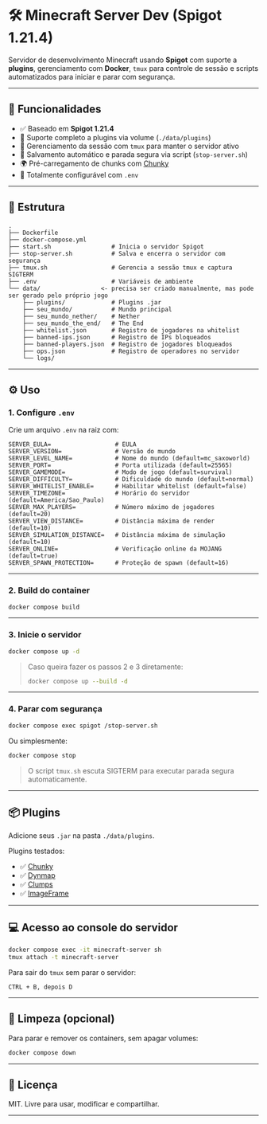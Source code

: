 # 🛠️ Minecraft Server Dev (Spigot 1.21.4)

Servidor de desenvolvimento Minecraft usando **Spigot** com suporte a **plugins**, gerenciamento com **Docker**, `tmux` para controle de sessão e scripts automatizados para iniciar e parar com segurança.

---

## 🚀 Funcionalidades

- ✅ Baseado em **Spigot 1.21.4**
- 🔌 Suporte completo a plugins via volume (`./data/plugins`)
- 🧠 Gerenciamento da sessão com `tmux` para manter o servidor ativo
- 💾 Salvamento automático e parada segura via script (`stop-server.sh`)
- 🌍 Pré-carregamento de chunks com [Chunky](https://modrinth.com/plugin/chunky)
- 🔧 Totalmente configurável com `.env`

---

## 📁 Estrutura

```
.
├── Dockerfile
├── docker-compose.yml
├── start.sh                 # Inicia o servidor Spigot
├── stop-server.sh           # Salva e encerra o servidor com segurança
├── tmux.sh                  # Gerencia a sessão tmux e captura SIGTERM
├── .env                     # Variáveis de ambiente
└── data/                 <- precisa ser criado manualmente, mas pode ser gerado pelo próprio jogo
    ├── plugins/             # Plugins .jar
    ├── seu_mundo/           # Mundo principal
    ├── seu_mundo_nether/    # Nether
    ├── seu_mundo_the_end/   # The End
    ├── whitelist.json       # Registro de jogadores na whitelist
    ├── banned-ips.json      # Registro de IPs bloqueados
    ├── banned-players.json  # Registro de jogadores bloqueados
    ├── ops.json             # Registro de operadores no servidor
    └── logs/
```

---

## ⚙️ Uso

### 1. Configure `.env`

Crie um arquivo `.env` na raiz com:

```env
SERVER_EULA=                  # EULA
SERVER_VERSION=               # Versão do mundo
SERVER_LEVEL_NAME=            # Nome do mundo (default=mc_saxoworld)
SERVER_PORT=                  # Porta utilizada (default=25565)
SERVER_GAMEMODE=              # Modo de jogo (default=survival)
SERVER_DIFFICULTY=            # Dificuldade do mundo (default=normal)
SERVER_WHITELIST_ENABLE=      # Habilitar whitelist (default=false)
SERVER_TIMEZONE=              # Horário do servidor (default=America/Sao_Paulo)
SERVER_MAX_PLAYERS=           # Número máximo de jogadores (default=20)
SERVER_VIEW_DISTANCE=         # Distância máxima de render (default=10)
SERVER_SIMULATION_DISTANCE=   # Distância máxima de simulação (default=10)
SERVER_ONLINE=                # Verificação online da MOJANG (default=true)
SERVER_SPAWN_PROTECTION=      # Proteção de spawn (default=16)
```

---

### 2. Build do container

```bash
docker compose build
```

---

### 3. Inicie o servidor

```bash
docker compose up -d
```

> Caso queira fazer os passos 2 e 3 diretamente:
> ```bash
> docker compose up --build -d
> ```
---

### 4. Parar com segurança

```bash
docker compose exec spigot /stop-server.sh
```

Ou simplesmente:

```bash
docker compose stop
```

> O script `tmux.sh` escuta SIGTERM para executar parada segura automaticamente.

---

## 📦 Plugins

Adicione seus `.jar` na pasta `./data/plugins`.

Plugins testados:

- ✅ [Chunky](https://modrinth.com/plugin/chunky)
- ✅ [Dynmap](https://modrinth.com/plugin/dynmap)
- ✅ [Clumps](https://modrinth.com/plugin/clumps)
- ✅ [ImageFrame](https://modrinth.com/plugin/imageframe)

---

## 💻 Acesso ao console do servidor

```bash
docker compose exec -it minecraft-server sh
tmux attach -t minecraft-server
```

Para sair do `tmux` sem parar o servidor:

```
CTRL + B, depois D
```

---

## 🧹 Limpeza (opcional)

Para parar e remover os containers, sem apagar volumes:

```bash
docker compose down
```

---

## 📜 Licença

MIT. Livre para usar, modificar e compartilhar.

---
